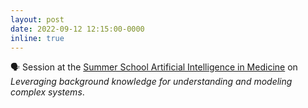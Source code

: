 ```yaml
---
layout: post
date: 2022-09-12 12:15:00-0000
inline: true
---
```


🗣️ Session at the [Summer School Artificial Intelligence in Medicine](http://www.kaderali.org/ai4life/) on *Leveraging background knowledge for understanding and modeling complex systems*.
